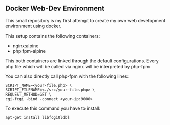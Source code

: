 Docker Web-Dev Environment
--------------------------
This small repository is my first attempt to create my own web development environment using docker.

This setup contains the following containers:

- nginx:alpine
- php:fpm-alpine

This both containers are linked through the default configurations. Every php file which will be called via nginx will be interpreted by php-fpm

You can also directly call php-fpm with the following lines:

```
SCRIPT_NAME=<your-file.php> \
SCRIPT_FILENAME=<./src/your-file.php> \
REQUEST_METHOD=GET \
cgi-fcgi -bind -connect <your-ip:9000>
```
To execute this command you have to install:

```
apt-get install libfcgi0ldbl
```
